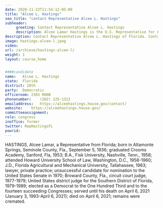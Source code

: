 ```yaml
---
date: 2020-11-22T11:54:12-05:00
title: "Alcee L. Hastings"
seo_title: "contact Representative Alcee L. Hastings"
subheader:
     greeting: Contact Representative Alcee L. Hastings 
     description: Alcee Lamar Hastings is the U.S. Representative for Florida's 20th congressional district. The district includes most of the majority-black precincts in and around Fort Lauderdale and West Palm Beach.
description: Contact Representative Alcee L. Hastings of Florida. Contact information for Alcee L. Hastings includes email address, phone number, and mailing address.
image: hastings-alcee-l.jpeg
video: 
url: /archieve/hastings-alcee-l/
weight: 1
layout: course_home


####candidate
name:	Alcee L. Hastings
state:	Florida
district: 20th
party:	Democratic
officeroom:	2365 RHOB
phonenumber:	(202) 225-1313
emailaddress:	https://alceehastings.house.gov/contact/
website:	https://alceehastings.house.gov/
committeeassignment: 
role: congress
inoffice: former
twitter: RepHastingsFL
powrid: 
---
```


HASTINGS, Alcee Lamar, a Representative from Florida; born in Altamonte Springs, Seminole County, Fla., September 5, 1936; graduated Crooms Academy, Sanford, Fla, 1953; B.A., Fisk University, Nashville, Tenn., 1958; attended Howard University School of Law, Washington, D.C., 1958-1960; J.D., Florida Agricultural and Mechanical University, Tallahassee, 1963; lawyer, private practice; unsuccessful candidate for nomination to the United States Senate in 1970; Broward County, Fla., circuit court judge, 1977-1979; United States district judge for the Southern District of Florida, 1979-1989; elected as a Democrat to the One Hundred Third and to the fourteen succeeding Congresses; served until his death on April 6, 2021 (January 3, 1993-April 6, 2021); died on April 6, 2021; remains were cremated.
